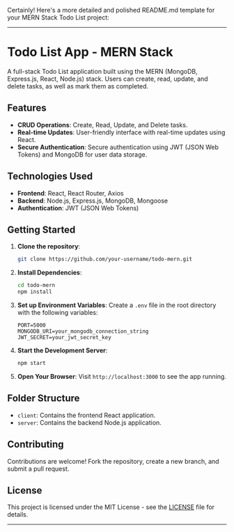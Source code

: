 Certainly! Here's a more detailed and polished README.md template for your MERN Stack Todo List project:

---

# Todo List App - MERN Stack

A full-stack Todo List application built using the MERN (MongoDB, Express.js, React, Node.js) stack. Users can create, read, update, and delete tasks, as well as mark them as completed.

## Features

- **CRUD Operations**: Create, Read, Update, and Delete tasks.
- **Real-time Updates**: User-friendly interface with real-time updates using React.
- **Secure Authentication**: Secure authentication using JWT (JSON Web Tokens) and MongoDB for user data storage.

## Technologies Used

- **Frontend**: React, React Router, Axios
- **Backend**: Node.js, Express.js, MongoDB, Mongoose
- **Authentication**: JWT (JSON Web Tokens)

## Getting Started

1. **Clone the repository**:
   ```bash
   git clone https://github.com/your-username/todo-mern.git
   ```

2. **Install Dependencies**:
   ```bash
   cd todo-mern
   npm install
   ```

3. **Set up Environment Variables**:
   Create a `.env` file in the root directory with the following variables:
   ```env
   PORT=5000
   MONGODB_URI=your_mongodb_connection_string
   JWT_SECRET=your_jwt_secret_key
   ```

4. **Start the Development Server**:
   ```bash
   npm start
   ```

5. **Open Your Browser**:
   Visit `http://localhost:3000` to see the app running.

## Folder Structure

- `client`: Contains the frontend React application.
- `server`: Contains the backend Node.js application.

## Contributing

Contributions are welcome! Fork the repository, create a new branch, and submit a pull request.

## License

This project is licensed under the MIT License - see the [LICENSE](LICENSE) file for details.

---

